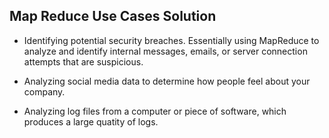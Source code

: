 ## Map Reduce Use Cases Solution

* Identifying potential security breaches. Essentially using MapReduce to analyze and identify internal messages, emails, or server connection attempts that are suspicious.

* Analyzing social media data to determine how people feel about your company.

* Analyzing log files from a computer or piece of software, which produces a large quatity of logs.
